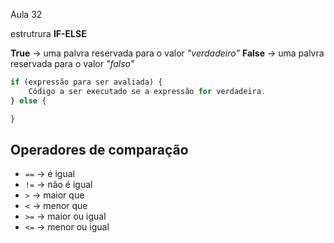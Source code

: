 Aula 32

estrutrura **IF-ELSE**

**True** -> uma palvra reservada para o valor *"verdadeiro"*
**False** -> uma palvra reservada para o valor *"falso"*


~~~js
if (expressão para ser avaliada) {
    Código a ser executado se a expressão for verdadeira.
} else {

}
~~~

## Operadores de comparação
* `==` -> é igual
* `!=` -> não é igual
* `>` -> maior que
* `<` -> menor que
* `>=` -> maior ou igual
* `<=` -> menor ou igual
